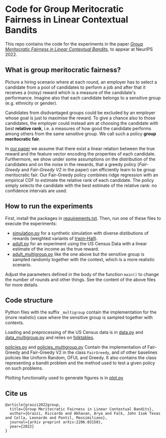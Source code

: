 # Code for Group Meritocratic Fairness in Linear Contextual Bandits

This repo contains the code for the experiments in the paper [_Group Meritocratic Fairness in Linear Contextual Bandits_](https://arxiv.org/abs/2206.03150),
to appear at NeurIPS 2022.

## What is group meritocratic fairness?

Picture a hiring scenario where at each round, an employer has to select a candidate 
from a pool of candidates to perform a job and after that it receives a (noisy) reward which 
is a measure of the candidate's performance. 
Imagine also that each candidate belongs to a sensitive group (e.g. ethnicity or gender). 

Candidates from disdvantaged groups could be excluded by an employer whose goal is just to maximise the reward.
To give a chance also to those candidates, the employer 
could instead aim at choosing the candidate with best **relative rank**, i.e. a measures of how good the candidate performs among
others from the same sensitive group. We call such a policy **group meritocratic fair**.

In [our paper](https://arxiv.org/abs/2206.03150) we assume that there exist a linear relation between
the true reward and the feature vector encoding the properties of each candidate.
Furthermore, we show under some assumptions on the distribution of the candidates and
on the noise in the rewards, that a greedy policy (_Fair-Greedy_ and _Fair-Greedy V2_ in the paper) can efficiently learn
to be group meritocratic fair. Our Fair-Greedy policy combines ridge regression with 
an empirical CDF to estimate the relative rank of each candidate. 
The policy simply selects the candidate with the best estimate of the relative rank: no confidence intervals are used.



## How to run the experiments

First, install the packages in [requirements.txt](requirements.txt).
Then, run one of these files to execute the experiments:
- [simulation.py](simulation.py) for a synthetic simulation with diverse distibutions of rewards (weighted variants of [Irwin–Hall](https://en.wikipedia.org/wiki/Irwin–Hall_distribution)).
- [adult.py](adult.py) for an experiment using the US Census Data with a linear estimate of the income as the true reward.
- [adult_multigroup.py](adult_multigroup.py) like the one above but the sensitive group is sampled randomly together with the context, which is a more realistic scenario.

Adjust the parameters defined in the body of the function `main()` to change the number of rounds and other things. 
See the content of the above files for more details.

## Code structure

Python files with the suffix `_multigroup` contain the implementation for the (more realistic) case where the sensitive group is 
sampled together with contexts.

Loading and preprocessing of the US Census data is in [data.py](data.py) and [data_multigroup.py](data_multigroup.py) and relies on
[folktables](https://github.com/zykls/folktables).

[policies.py](policies.py) and [policies_multigroup.py](policies_multigroup.py) Contain the implementation of Fair-Greedy
and Fair-Greedy V2 in the class `FairGreedy`, and of other baselines policies like Uniform Random, OFUL and Greedy.
It also contains the class representing a bandit problem and the method used to test a given policy on such problems.



Plotting functionality used to generate figures is in [plot.py](plot.py)

## Cite us

```
@article{grazzi2022group,
  title={Group Meritocratic Fairness in Linear Contextual Bandits},
  author={Grazzi, Riccardo and Akhavan, Arya and Falk, John Isak Texas and Cella, Leonardo and Pontil, Massimiliano},
  journal={arXiv preprint arXiv:2206.03150},
  year={2022}
}
```